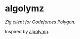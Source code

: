 # algolymz

*[Zig](https://ziglang.org) client for [Codeforces Polygon](https://polygon.codeforces.com).*

Inspired by [algolymp](https://github.com/Gornak40/algolymp).
